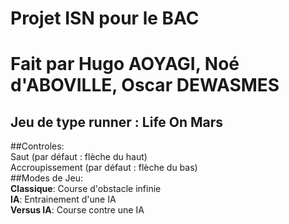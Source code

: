 # Projet ISN pour le BAC
Fait par Hugo AOYAGI, Noé d'ABOVILLE, Oscar DEWASMES
===================
Jeu de type runner : Life On Mars
-------------------
##Controles:  
Saut (par défaut : flèche du haut)  
Accroupissement (par défaut : flèche du bas)  
##Modes de Jeu:  
__Classique__: Course d'obstacle infinie  
__IA__: Entrainement d'une IA  
__Versus IA__: Course contre une IA
 
